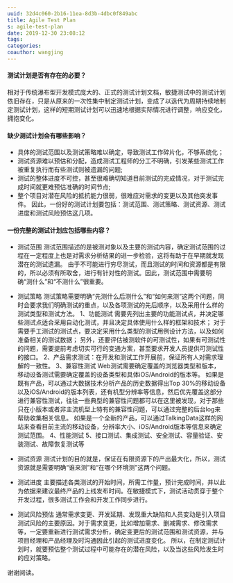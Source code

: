 ```yaml
---
uuid: 32d4c060-2b16-11ea-8d3b-4dbc0f849abc
title: Agile Test Plan
s: agile-test-plan
date: 2019-12-30 23:08:12
tags:
categories:
coauthor: wangjing
---
```

#### 测试计划是否有存在的必要？
相对于传统瀑布型开发模式庞大的、正式的测试计划文档，敏捷测试中的测试计划依旧存在，只是从原来的一次性集中制定测试计划，变成了以迭代为周期持续地制定测试计划，这样的短期测试计划可以迅速地根据实际情况进行调整，响应变化，拥抱变化。

#### 缺少测试计划会有哪些影响？
* 具体的测试范围以及测试策略难以确定，导致测试工作碎片化，不够系统化；
* 测试资源难以预估和分配，造成测试工程师的分工不明确，引发某些测试工作被重复执行而有些测试则被遗漏的问题;
* 测试的整体进度不可控，甚至很难确切知道目前测试的完成情况，对于测试完成时间就更难预估准确的时间节点;
* 整个项目对潜在风险的抵抗能力很弱，很难应对需求的变更以及其他突发事件。
因此，一份好的测试计划要包括：测试范围、测试策略、测试资源、测试进度和测试风险预估这几项。

#### 一份完整的测试计划应包括哪些内容？

* 测试范围
测试范围描述的是被测对象以及主要的测试内容，确定测试范围的过程在一定程度上也是对需求分析结果的进一步检验，这将有助于在早期就发现潜在的测试遗漏。
由于不可能进行穷尽测试，而且测试的时间和资源都是有限的，所以必须有所取舍，进行有针对性的测试。因此，测试范围中需要明确“测什么”和“不测什么”很重要。

* 测试策略
测试策略需要明确“先测什么后测什么”和“如何来测”这两个问题，同时会要求我们明确测试的重点，以及各项测试的先后顺序，以及采用什么样的测试类型和测试方法。
1、功能测试
	需要先列出主要的功能测试点，并决定哪些测试点适合采用自动化测试，并且决定具体使用什么样的框架和技术；
	对于需要手工测试的测试点，要决定采用什么类型的测试用例设计方法，以及如何准备相关的测试数据；
	另外，还要评估被测软件的可测试性，如果有可测试性的问题，需要提前考虑切实可行的变通方案，甚至要求开发人员提供可测试性的接口。
2、产品需求测试：在开发和测试工作开展前，保证所有人对需求理解的一致性。
3、兼容性测试
	Web测试需要确定覆盖的浏览器类型和版本，移动设备测试需要确定覆盖的设备类型和具体iOS/Android的版本等。
	如果是既有产品，可以通过大数据技术分析产品的历史数据得出Top 30%的移动设备以及iOS/Android的版本列表，还有机型分辨率等信息，然后优先覆盖这部分进行兼容性测试，往往一些典型的兼容性问题都可以在这里被发现，对于那些只在小版本或者非主流机型上特有的兼容性问题，可以通过完整的后台log来帮助收集相关信息。
	如果是一个全新的产品，可以通过TalkingData这样的网站来查看目前主流的移动设备，分辨率大小、iOS/Android版本等信息来确定测试范围。
4、性能测试
5、接口测试、集成测试、安全测试、容量验证、安装测试、故障恢复测试等

* 测试资源
测试计划的目的就是，保证在有限资源下的产出最大化，所以，测试资源就是需要明确“谁来测”和“在哪个环境测”这两个问题。

* 测试进度
主要描述各类测试的开始时间，所需工作量，预计完成时间，并以此为依据来建议最终产品的上线发布时间。在敏捷模式下，测试活动贯穿于整个开发过程，很多测试工作会和开发工作同步进行。

* 测试风险预估
通常需求变更、开发延期、发现重大缺陷和人员变动是引入项目测试风险的主要原因。对于需求变更，比如增加需求、删减需求、修改需求等，一定要重新进行测试需求分析，确定变更后的测试范围和测试资源，并与项目经理和产品经理及时沟通因此引起的测试进度变化。
所以，在制定测试计划时，就要预估整个测试过程中可能存在的潜在风险，以及当这些风险发生时的应对策略。

谢谢阅读。